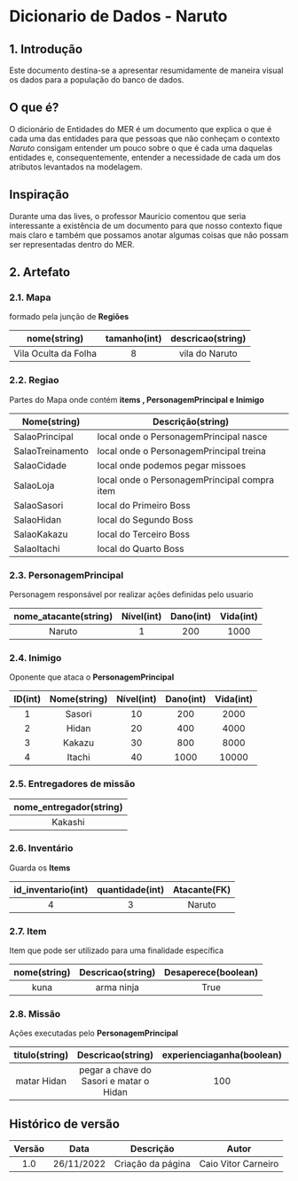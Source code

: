 # Dicionario de Dados - Naruto

## 1. Introdução

Este documento destina-se a apresentar resumidamente de maneira visual os dados para a população do banco de dados.


## O que é?
O dicionário de Entidades do MER é um documento que explica o que é cada uma das entidades para que pessoas que não conheçam o contexto *Naruto* consigam entender um pouco sobre o que é cada uma daquelas entidades e, consequentemente, entender a necessidade de cada um dos atributos levantados na modelagem.

## Inspiração
Durante uma das lives, o professor Maurício comentou que seria interessante a existência de um documento para que nosso contexto fique mais claro e também que possamos anotar algumas coisas que não possam ser representadas dentro do MER.


## 2. Artefato

### 2.1. Mapa

formado pela junção de **Regiões**

| nome(string) | tamanho(int) | descricao(string) |
| :-: | :-: | :-: |
Vila Oculta da Folha|8|vila do Naruto

### 2.2. Regiao

Partes do Mapa onde contém **items , PersonagemPrincipal e Inimigo**

| Nome(string) | Descrição(string)  |
| ---- | -------    |
| SalaoPrincipal | local onde o PersonagemPrincipal nasce|
| SalaoTreinamento | local onde o PersonagemPrincipal treina|
| SalaoCidade | local onde podemos pegar missoes|
| SalaoLoja | local onde o PersonagemPrincipal compra item|
| SalaoSasori | local do Primeiro Boss|
| SalaoHidan |  local do Segundo Boss|
| SalaoKakazu |  local do Terceiro Boss|
| SalaoItachi |  local do Quarto Boss|

### 2.3. PersonagemPrincipal

Personagem responsável por realizar ações definidas pelo usuario

| nome_atacante(string) | Nível(int) | Dano(int) | Vida(int) |
| :-: | :-: | :-: | :-:  |
| Naruto | 1 | 200 | 1000 |

### 2.4. Inimigo

Oponente que ataca o **PersonagemPrincipal**

| ID(int) | Nome(string) | Nível(int) | Dano(int) | Vida(int) |
| :-: | :-: | :-: | :-:  | :-: |
| 1 | Sasori | 10 | 200 | 2000 |
| 2 | Hidan | 20 | 400 | 4000|
| 3 | Kakazu | 30 | 800 | 8000 |
| 4 | Itachi | 40 | 1000 | 10000 |

### 2.5. Entregadores de missão

| nome_entregador(string)|
| :-: |
| Kakashi |

### 2.6. Inventário

Guarda os **Items**

| id_inventario(int)| quantidade(int)| Atacante(FK) |
| :-: | :-: | :-: |
| 4 | 3 | Naruto |

### 2.7. Item

Item que pode ser utilizado para uma finalidade específica

| nome(string) | Descricao(string) | Desaperece(boolean) |
| :-: | :-: | :-: |
| kuna | arma ninja | True |

### 2.8. Missão

Ações executadas pelo **PersonagemPrincipal**

| titulo(string) | Descricao(string) | experienciaganha(boolean) | nível(FK)|
| :-: | :-: | :-: | :-: |
| matar Hidan | pegar a chave do Sasori e matar o Hidan  | 100 | 10 |


## Histórico de versão
| Versão | Data | Descrição | Autor |
| :----: | :--: | :-------: | :---: 
|1.0 | 26/11/2022 | Criação da página | Caio Vitor Carneiro |
